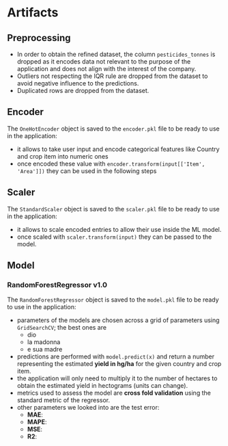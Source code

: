 # Artifacts

## Preprocessing

- In order to obtain the refined dataset, the column `pesticides_tonnes` is dropped as it encodes data not relevant to the purpose of the application and does not align with the interest of the company.
- Outliers not respecting the IQR rule are dropped from the dataset to avoid negative influence to the predictions.
- Duplicated rows are dropped from the dataset.

## Encoder

The `OneHotEncoder` object is saved to the `encoder.pkl` file to be ready to use in the application:
- it allows to take user input and encode categorical features like Country and crop item into numeric ones
- once encoded these value with `encoder.transform(input[['Item', 'Area']])` they can be used in the following steps

## Scaler

The `StandardScaler` object is saved to the `scaler.pkl` file to be ready to use in the application:
- it allows to scale encoded entries to allow their use inside the ML model.
- once scaled with `scaler.transform(input)` they can be passed to the model.

## Model

### RandomForestRegressor v1.0

The `RandomForestRegressor` object is saved to the `model.pkl` file to be ready to use in the application:
- parameters of the models are chosen across a grid of parameters using `GridSearchCV`; the best ones are
  - dio
  - la madonna
  - e sua madre
- predictions are performed with `model.predict(x)` and return a number representing the estimated **yield in hg/ha** for the given country and crop item.
- the application will only need to multiply it to the number of hectares to obtain the estimated yield in hectograms (units can change).
- metrics used to assess the model are **cross fold validation** using the standard metric of the regressor.
- other parameters we looked into are the test error:
  - **MAE**:
  - **MAPE**:
  - **MSE**:
  - **R2**: 